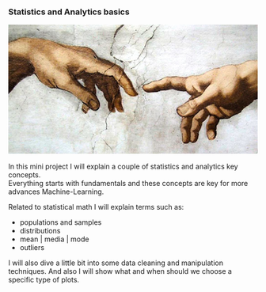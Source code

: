 ### Statistics and Analytics basics

![Img](../assets/img/chapell.jpeg)

In this mini project I will explain a couple of statistics and analytics key concepts.  
Everything starts with fundamentals and these concepts are key for more advances Machine-Learning. 

Related to statistical math I will explain terms such as:

* populations and samples
* distributions
* mean | media | mode
* outliers

I will also dive a little bit into some data cleaning and manipulation techniques. And also I will show what and when should we choose a 
specific type of plots.
